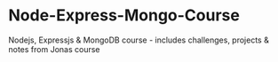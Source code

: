 # Node-Express-Mongo-Course
Nodejs, Expressjs &amp; MongoDB course - includes challenges, projects &amp; notes from Jonas course
